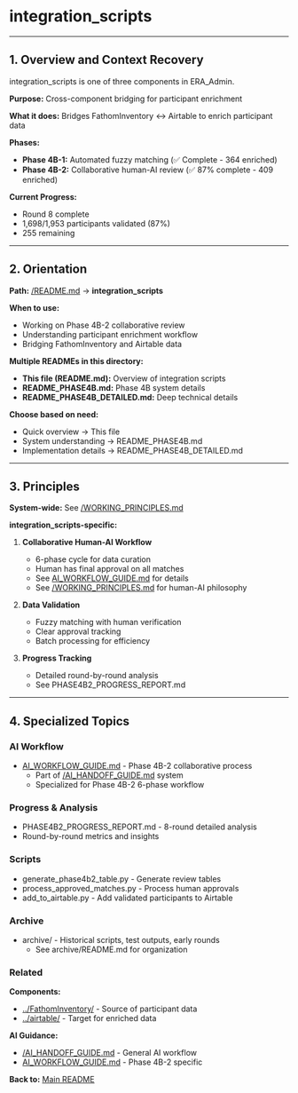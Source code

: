 # integration_scripts

---

## 1. Overview and Context Recovery

integration_scripts is one of three components in ERA_Admin.

**Purpose:** Cross-component bridging for participant enrichment

**What it does:**
Bridges FathomInventory ↔ Airtable to enrich participant data

**Phases:**

- **Phase 4B-1:** Automated fuzzy matching (✅ Complete - 364 enriched)
- **Phase 4B-2:** Collaborative human-AI review (✅ 87% complete - 409 enriched)

**Current Progress:**
- Round 8 complete
- 1,698/1,953 participants validated (87%)
- 255 remaining

---

## 2. Orientation

**Path:** [/README.md](../README.md) → **integration_scripts**

**When to use:**
- Working on Phase 4B-2 collaborative review
- Understanding participant enrichment workflow
- Bridging FathomInventory and Airtable data

**Multiple READMEs in this directory:**

- **This file (README.md):** Overview of integration scripts
- **README_PHASE4B.md:** Phase 4B system details
- **README_PHASE4B_DETAILED.md:** Deep technical details

**Choose based on need:**
- Quick overview → This file
- System understanding → README_PHASE4B.md
- Implementation details → README_PHASE4B_DETAILED.md

---

## 3. Principles

**System-wide:** See [/WORKING_PRINCIPLES.md](../WORKING_PRINCIPLES.md)

**integration_scripts-specific:**

1. **Collaborative Human-AI Workflow**
   - 6-phase cycle for data curation
   - Human has final approval on all matches
   - See [AI_WORKFLOW_GUIDE.md](AI_WORKFLOW_GUIDE.md) for details
   - See [/WORKING_PRINCIPLES.md](../WORKING_PRINCIPLES.md) for human-AI philosophy

2. **Data Validation**
   - Fuzzy matching with human verification
   - Clear approval tracking
   - Batch processing for efficiency

3. **Progress Tracking**
   - Detailed round-by-round analysis
   - See PHASE4B2_PROGRESS_REPORT.md

---

## 4. Specialized Topics

### AI Workflow

- [AI_WORKFLOW_GUIDE.md](AI_WORKFLOW_GUIDE.md) - Phase 4B-2 collaborative process
  - Part of [/AI_HANDOFF_GUIDE.md](../AI_HANDOFF_GUIDE.md) system
  - Specialized for Phase 4B-2 6-phase workflow

### Progress & Analysis

- PHASE4B2_PROGRESS_REPORT.md - 8-round detailed analysis
- Round-by-round metrics and insights

### Scripts

- generate_phase4b2_table.py - Generate review tables
- process_approved_matches.py - Process human approvals
- add_to_airtable.py - Add validated participants to Airtable

### Archive

- archive/ - Historical scripts, test outputs, early rounds
  - See archive/README.md for organization

### Related

**Components:**
- [../FathomInventory/](../FathomInventory/) - Source of participant data
- [../airtable/](../airtable/) - Target for enriched data

**AI Guidance:**
- [/AI_HANDOFF_GUIDE.md](../AI_HANDOFF_GUIDE.md) - General AI workflow
- [AI_WORKFLOW_GUIDE.md](AI_WORKFLOW_GUIDE.md) - Phase 4B-2 specific

**Back to:** [Main README](../README.md)
